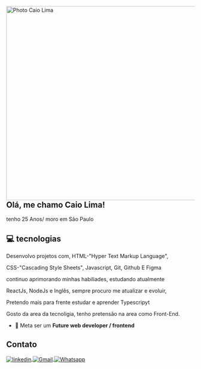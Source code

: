 
<img align="right" height="520em" alt="Photo Caio Lima" src="https://user-images.githubusercontent.com/119355480/213938938-d1dc5550-2fed-4c31-9ff3-6e7bf6cb006d.png"/>

## Olá, me chamo Caio Lima!


tenho 25 Anos/ moro em São Paulo

## 💻 tecnologias

  Desenvolvo projetos com, HTML-"Hyper Text Markup Language",
  
  CSS-"Cascading Style Sheets", Javascript, Git, Github E Figma
  
continuo aprimorando minhas habiliades, estudando atualmente

ReactJs, NodeJs e Inglês, sempre procuro me atualizar e evoluir,

  Pretendo mais para frente estudar e aprender Typescripyt
  
Gosto da area da tecnoligia, tenho pretensão na area como Front-End.

  - 💪 Meta ser um <strong>Future web developer / frontend</strong>
  
  
## Contato
<a href="https://www.linkedin.com/in/caiolimadev10/" target="_blank">
  <img align="center" src="https://img.shields.io/badge/linkedin-%230077B5.svg?style=for-the-badge&logo=linkedin&logoColor=white" alt="linkedin"/>
</a>
<a href="caioonepiece70@gmail.com" target="_blank">
  <img align="center" src="https://img.shields.io/badge/Gmail-D14836?style=for-the-badge&logo=gmail&logoColor=white" alt="Gmail"/>
</a>
<a href="http://web.whatsapp.com/send?phone=5511989356304" target="_blank">
  <img align="center" src="https://img.shields.io/badge/-Whatsapp-2DB540?style=for-the-badge&labelColor=whatsapp&logo=whatsapp&logoColor=white" alt="Whatsapp"/>
</a>

##
  
